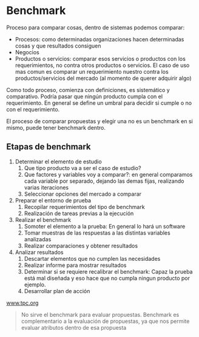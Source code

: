 # Benchmark

Proceso para comparar cosas, dentro de sistemas podemos comparar:

- Procesos: como determinadas organizaciones hacen determinadas cosas y que resultados consiguen
- Negocios
- Productos o servicios: comparar esos servicios o productos con los requerimientos, no contra otros productos o servicios. El caso de uso mas comun es comparar un requerimiento nuestro contra los productos/servicios del mercado (al momento de querer adquirir algo)

Como todo proceso, comienza con definiciones, es sistemático y comparativo. Podría pasar que ningún producto cumpla con el requerimiento. En general se define un umbral para decidir si cumple o no con el requerimiento.

El proceso de comparar propuestas y elegir una no es un benchmark en si mismo, puede tener benchmark dentro.

## Etapas de benchmark

1. Determinar el elemento de estudio
	1. Que tipo producto va a ser el caso de estudio?
	2. Que factores y variables voy a comparar?: en general comparamos cada variable por separado, dejando las demas fijas, realizando varias iteraciones
	3. Seleccionar opciones del mercado a comparar
2. Preparar el entorno de prueba
	1. Recopilar requerimientos del tipo de benchmark
	2. Realización de tareas previas a la ejecución
3. Realizar el benchmark
	1. Somoter el elemento a la prueba: En general lo hará un software
	2. Tomar muestras de las respuestas a las distintas variables analizadas
	3. Realizar comparaciones y obtener resultados
4. Analizar resultados
	1. Descartar elementos que no cumplen las necesidades
	2. Realizar informe para mostrar resultados
	3. Determinar si se requiere recalibrar el benchmark: Capaz la prueba está mal diseñada y eso hace que no cumpla ningun producto por ejemplo.
	4. Desarrollar plan de acción

www.tpc.org

> No sirve el benchmark para evaluar propuestas. Benchmark es complementario a la evaluación de propuestas, ya que nos permite evaluar atributos dentro de esa propuesta

